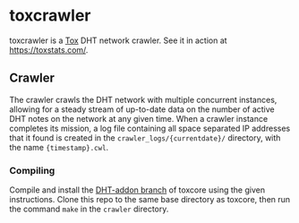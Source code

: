 # toxcrawler
toxcrawler is a [Tox](https://tox.chat) DHT network crawler. See it in action at https://toxstats.com/.

## Crawler
The crawler crawls the DHT network with multiple concurrent instances, allowing for a steady stream of up-to-date data on the number of active DHT notes on the network at any given time. When a crawler instance completes its mission, a log file containing all space separated IP addresses that it found is created in the `crawler_logs/{currentdate}/` directory, with the name `{timestamp}.cwl`.

### Compiling
Compile and install the [DHT-addon branch](https://github.com/JFreegman/toxcore/tree/DHT-addon) of toxcore using the given instructions.
Clone this repo to the same base directory as toxcore, then run the command `make` in the `crawler` directory.
